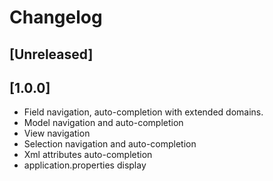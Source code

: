 # Changelog

## [Unreleased]

## [1.0.0]
- Field navigation, auto-completion with extended domains.
- Model navigation and auto-completion
- View navigation
- Selection navigation and auto-completion
- Xml attributes auto-completion
- application.properties display

